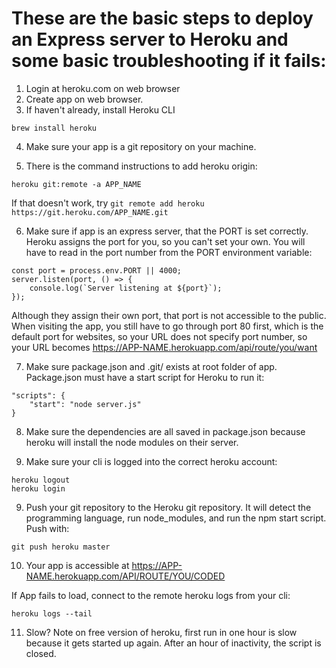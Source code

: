 # These are the basic steps to deploy an Express server to Heroku and some basic troubleshooting if it fails:

1. Login at heroku.com on web browser
2. Create app on web browser.
3. If haven't already, install Heroku CLI
```
brew install heroku
```

4. Make sure your app is a git repository on your machine.

5. There is the command instructions to add heroku origin:
```
heroku git:remote -a APP_NAME
```

If that doesn't work, try `git remote add heroku https://git.heroku.com/APP_NAME.git`

6. Make sure if app is an express server, that the PORT is set correctly. Heroku assigns the port for you, so you can't set your own. You will have to read in the port number from the PORT environment variable:
```
const port = process.env.PORT || 4000;
server.listen(port, () => {
    console.log(`Server listening at ${port}`);
});
```

Although they assign their own port, that port is not accessible to the public. When visiting the app, you still have to go through port 80 first, which is the default port for websites, so your URL does not specify port number, so your URL becomes https://APP-NAME.herokuapp.com/api/route/you/want

7. Make sure package.json and .git/ exists at root folder of app. Package.json must have a start script for Heroku to run it:
```
"scripts": {
    "start": "node server.js"
}
```

8. Make sure the dependencies are all saved in package.json because heroku will install the node modules on their server.


9. Make sure your cli is logged into the correct heroku account:
```
heroku logout
heroku login
```

9. Push your git repository to the Heroku git repository. It will detect the programming language, run node_modules, and run the npm start script. Push with:
```
git push heroku master
```

10. Your app is accessible at 
https://APP-NAME.herokuapp.com/API/ROUTE/YOU/CODED

If App fails to load, connect to the remote heroku logs from your cli:
```
heroku logs --tail
```

11. Slow? Note on free version of heroku, first run in one hour is slow because it gets started up again. After an hour of inactivity, the script is closed.